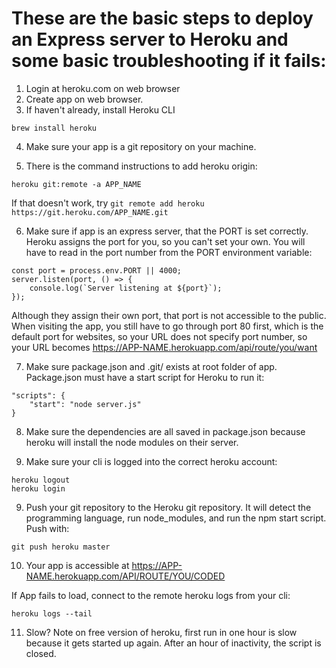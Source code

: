 # These are the basic steps to deploy an Express server to Heroku and some basic troubleshooting if it fails:

1. Login at heroku.com on web browser
2. Create app on web browser.
3. If haven't already, install Heroku CLI
```
brew install heroku
```

4. Make sure your app is a git repository on your machine.

5. There is the command instructions to add heroku origin:
```
heroku git:remote -a APP_NAME
```

If that doesn't work, try `git remote add heroku https://git.heroku.com/APP_NAME.git`

6. Make sure if app is an express server, that the PORT is set correctly. Heroku assigns the port for you, so you can't set your own. You will have to read in the port number from the PORT environment variable:
```
const port = process.env.PORT || 4000;
server.listen(port, () => {
    console.log(`Server listening at ${port}`);
});
```

Although they assign their own port, that port is not accessible to the public. When visiting the app, you still have to go through port 80 first, which is the default port for websites, so your URL does not specify port number, so your URL becomes https://APP-NAME.herokuapp.com/api/route/you/want

7. Make sure package.json and .git/ exists at root folder of app. Package.json must have a start script for Heroku to run it:
```
"scripts": {
    "start": "node server.js"
}
```

8. Make sure the dependencies are all saved in package.json because heroku will install the node modules on their server.


9. Make sure your cli is logged into the correct heroku account:
```
heroku logout
heroku login
```

9. Push your git repository to the Heroku git repository. It will detect the programming language, run node_modules, and run the npm start script. Push with:
```
git push heroku master
```

10. Your app is accessible at 
https://APP-NAME.herokuapp.com/API/ROUTE/YOU/CODED

If App fails to load, connect to the remote heroku logs from your cli:
```
heroku logs --tail
```

11. Slow? Note on free version of heroku, first run in one hour is slow because it gets started up again. After an hour of inactivity, the script is closed.